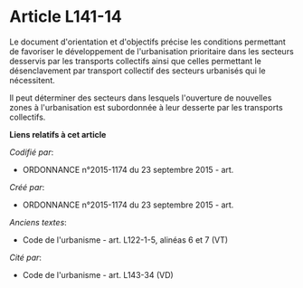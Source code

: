 # Article L141-14

Le document d'orientation et d'objectifs précise les conditions permettant de favoriser le développement de l'urbanisation
prioritaire dans les secteurs desservis par les transports collectifs ainsi que celles permettant le désenclavement par
transport collectif des secteurs urbanisés qui le nécessitent.

Il peut déterminer des secteurs dans lesquels l'ouverture de nouvelles zones à l'urbanisation est subordonnée à leur desserte
par les transports collectifs.

**Liens relatifs à cet article**

_Codifié par_:

  - ORDONNANCE n°2015-1174 du 23 septembre 2015 - art.

_Créé par_:

  - ORDONNANCE n°2015-1174 du 23 septembre 2015 - art.

_Anciens textes_:

  - Code de l'urbanisme - art. L122-1-5, alinéas 6 et 7 (VT)

_Cité par_:

  - Code de l'urbanisme - art. L143-34 (VD)
